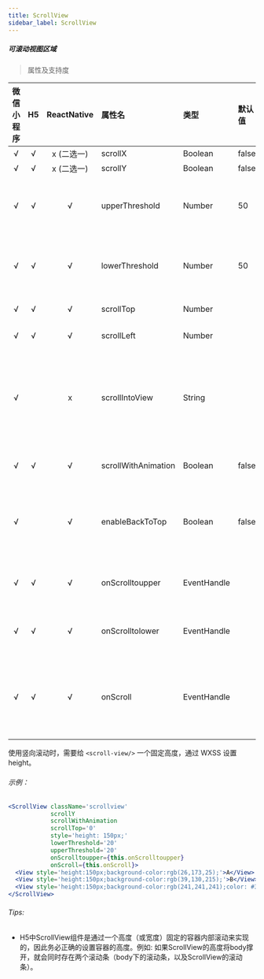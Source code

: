 ```yaml
---
title: ScrollView
sidebar_label: ScrollView
---
```


##### 可滚动视图区域

> 属性及支持度

| 微信小程序 | H5 | ReactNative| 属性名 | 类型 | 默认值 | 说明 |
| :-: | :-: | :-: | :- | :- | :- | :- |
| √ | √ | x (二选一) | scrollX              | Boolean     | false  | 允许横向滚动 |
| √ | √ | x (二选一) | scrollY              | Boolean     | false  | 允许纵向滚动 |
| √ | √ | √ | upperThreshold       | Number      | 50     | 距顶部/左边多远时（单位 px），触发 scrolltoupper 事件  |
| √ | √ | √ | lowerThreshold       | Number      | 50     | 距底部/右边多远时（单位 px），触发 scrolltolower 事件  |
| √ | √ | √ | scrollTop            | Number      |        | 设置竖向滚动条位置 |
| √ | √ | √ | scrollLeft           | Number      |        | 设置横向滚动条位置 |
| √ |   | x | scrollIntoView      | String      |        | 值应为某子元素 id（id 不能以数字开头）。设置哪个方向可滚动，则在哪个方向滚动到该元素 |
| √ | √ | √ | scrollWithAnimation | Boolean     | false  | 在设置滚动条位置时使用动画过渡  |
| √ |   | √ | enableBackToTop    | Boolean     | false  | iOS 点击顶部状态栏、安卓双击标题栏时，滚动条返回顶部，只支持竖向                     |
| √ | √ | √ | onScrolltoupper     | EventHandle |        | 滚动到顶部/左边，会触发 scrolltoupper 事件 |
| √ | √ | √ | onScrolltolower     | EventHandle |        | 滚动到底部/右边，会触发 scrolltolower 事件 |
| √ | √ | √ | onScroll            | EventHandle |        | 滚动时触发，event.detail = {scrollLeft, scrollTop, scrollHeight, scrollWidth, deltaX, deltaY} |


使用竖向滚动时，需要给 `<scroll-view/>` 一个固定高度，通过 WXSS 设置 height。

###### 示例：
```jsx
<ScrollView className='scrollview'
            scrollY
            scrollWithAnimation
            scrollTop='0'
            style='height: 150px;'
            lowerThreshold='20'
            upperThreshold='20'
            onScrolltoupper={this.onScrolltoupper}
            onScroll={this.onScroll}>
  <View style='height:150px;background-color:rgb(26,173,25);'>A</View>
  <View style='height:150px;background-color:rgb(39,130,215);'>B</View>
  <View style='height:150px;background-color:rgb(241,241,241);color: #333;'>C</View>
</ScrollView>
```

###### Tips:
* H5中ScrollView组件是通过一个高度（或宽度）固定的容器内部滚动来实现的，因此务必正确的设置容器的高度。例如: 如果ScrollView的高度将body撑开，就会同时存在两个滚动条（body下的滚动条，以及ScrollView的滚动条）。
